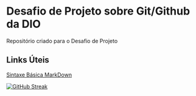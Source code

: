 # Desafio de Projeto sobre Git/Github da DIO
Repositório criado para o Desafio de Projeto

## Links Úteis
[Sintaxe Básica MarkDown](https://www.markdownguide.org/getting-started/)

[![GitHub Streak](https://github-readme-streak-stats.herokuapp.com/?user=DenverCoder1)](https://git.io/streak-stats)


